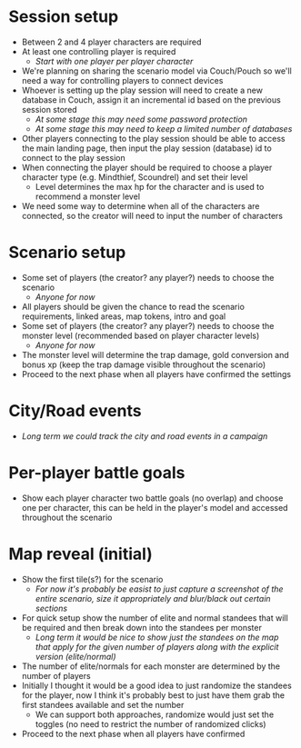 # Session setup

* Between 2 and 4 player characters are required
* At least one controlling player is required
  * _Start with one player per player character_
* We're planning on sharing the scenario model via Couch/Pouch so we'll need a way for controlling players to connect devices
* Whoever is setting up the play session will need to create a new database in Couch, assign it an incremental id based on the previous session stored
  * _At some stage this may need some password protection_
  * _At some stage this may need to keep a limited number of databases_
* Other players connecting to the play session should be able to access the main landing page, then input the play session (database) id to connect to the play session
* When connecting the player should be required to choose a player character type (e.g. Mindthief, Scoundrel) and set their level
  * Level determines the max hp for the character and is used to recommend a monster level
* We need some way to determine when all of the characters are connected, so the creator will need to input the number of characters

# Scenario setup
* Some set of players (the creator? any player?) needs to choose the scenario
  * _Anyone for now_
* All players should be given the chance to read the scenario requirements, linked areas, map tokens, intro and goal
* Some set of players (the creator? any player?) needs to choose the monster level (recommended based on player character levels)
  * _Anyone for now_
* The monster level will determine the trap damage, gold conversion and bonus xp (keep the trap damage visible throughout the scenario)
* Proceed to the next phase when all players have confirmed the settings

# City/Road events
* _Long term we could track the city and road events in a campaign_

# Per-player battle goals
* Show each player character two battle goals (no overlap) and choose one per character, this can be held in the player's model and accessed throughout the scenario

# Map reveal (initial)
* Show the first tile(s?) for the scenario
  * _For now it's probably be easist to just capture a screenshot of the entire scenario, size it appropriately and blur/black out certain sections_
* For quick setup show the number of elite and normal standees that will be required and then break down into the standees per monster
  * _Long term it would be nice to show just the standees on the map that apply for the given number of players along with the explicit version (elite/normal)_
* The number of elite/normals for each monster are determined by the number of players
* Initially I thought it would be a good idea to just randomize the standees for the player, now I think it's probably best to just have them grab the first standees available and set the number
  * We can support both approaches, randomize would just set the toggles (no need to restrict the number of randomized clicks)
* Proceed to the next phase when all players have confirmed
